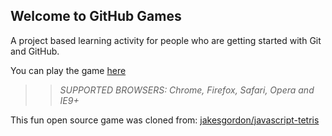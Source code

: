 ## Welcome to GitHub Games

A project based learning activity for people who are getting started with Git and GitHub.

You can play the game [here](https://elouafi0182.github.io/github-games/)

>> _*SUPPORTED BROWSERS*: Chrome, Firefox, Safari, Opera and IE9+_

This fun open source game was cloned from: [jakesgordon/javascript-tetris](https://github.com/jakesgordon/javascript-tetris)
